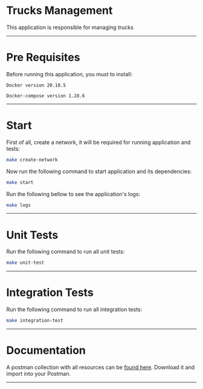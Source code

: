 # Trucks Management

This application is responsible for managing trucks

---

# Pre Requisites

Before running this application, you must to install:

`Docker version 20.10.5`

`Docker-compose version 1.28.6`

---

# Start

First of all, create a network, it will be required for running application and tests:

```bash
make create-network
```

Now run the following command to start application and its dependencies:

```bash
make start
```

Run the following bellow to see the application's logs:

```bash
make logs
```

---

# Unit Tests

Run the following command to run all unit tests:

```bash
make unit-test
```

---

# Integration Tests

Run the following command to run all integration tests:

```bash
make integration-test
```

---

# Documentation

A postman collection with all resources can be [found here](https://github.com/loadsmart-recruiting/dantunesd/blob/main/docs/trucks-management.postman_collection.json). Download it and import into your Postman.

---
